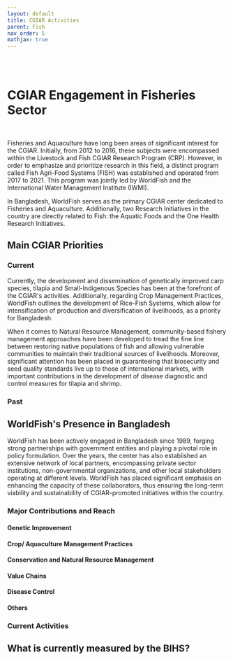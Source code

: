 ```yaml
---
layout: default
title: CGIAR Activities
parent: Fish
nav_order: 5
mathjax: true
---
```




<br> <br> 
# CGIAR Engagement in Fisheries Sector
<br>

Fisheries and Aquaculture have long been areas of significant interest for the CGIAR. Initially, from 2012 to 2016, these subjects were encompassed within the Livestock and Fish CGIAR Research Program (CRP). However, in order to emphasize and prioritize research in this field, a distinct program called Fish Agri-Food Systems (FISH) was established and operated from 2017 to 2021. This program was jointly led by WorldFish and the International Water Management Institute (IWMI). <br>

In Bangladesh, WorldFish serves as the primary CGIAR center dedicated to Fisheries and Aquaculture. Additionally, two Research Initiatives in the country are directly related to Fish: the Aquatic Foods and the One Health Research Initiatives.

## Main CGIAR Priorities
### Current
Currently, the development and dissemination of genetically improved carp species, tilapia and Small-Indigenous Species has been at the forefront of the CGIAR's activities. Additionally, regarding Crop Management Practices, WorldFish outlines the development of Rice-Fish Systems, which allow for intensification of production and diversification of livelihoods, as a priority for Bangladesh. 

When it comes to Natural Resource Management, community-based fishery management approaches have been developed to tread the fine line between restoring native populations of fish and allowing vulnerable communities to maintain their traditional sources of livelihoods. Moreover, significant attention has been placed in guaranteeing that biosecurity and seed quality standards live up to those of international markets, with important contributions in the development of disease diagnostic and control measures for tilapia and shrimp.
### Past 

## WorldFish's Presence in Bangladesh
WorldFish has been actively engaged in Bangladesh since 1989, forging strong partnerships with government entities and playing a pivotal role in policy formulation. Over the years, the center has also established an extensive network of local partners, encompassing private sector institutions, non-governmental organizations, and other local stakeholders operating at different levels. WorldFish has placed significant emphasis on enhancing the capacity of these collaborators, thus ensuring the long-term viability and sustainability of CGIAR-promoted initiatives within the country.

### Major Contributions and Reach
#### Genetic Improvement

#### Crop/ Aquaculture Management Practices

#### Conservation and Natural Resource Management

#### Value Chains

#### Disease Control

#### Others

### Current Activities




## What is currently measured by the BIHS?
